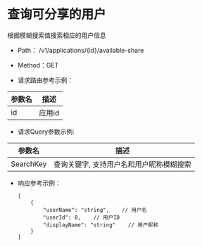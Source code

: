 # 查询可分享的用户

根据模糊搜索值搜索相应的用户信息

- Path： /v1/applications/{id}/available-share

- Method：GET

- 请求路由参考示例：

|参数名      |描述 |
|----------- |----------- |
|id  |应用id |

- 请求Query参数示例:

|参数名      |描述 |
|----------- |----------- |
|SearchKey  |查询关键字, 支持用户名和用户昵称模糊搜索 |

- 响应参考示例：

    ```
    [
        {
            "userName": "string",    // 用户名
            "userId": 0,    // 用户ID
            "displayName": "string"    // 用户昵称
        }
    ]
    ```
